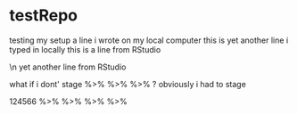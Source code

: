 # testRepo
testing my setup
a line i wrote on my local computer
this is yet another line i typed in locally
this is a line from RStudio

\n
yet another line from RStudio

what if i dont' stage %>% %>% %>% ?
obviously i had to stage

124566 %>% %>% %>% %>% 